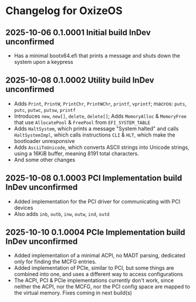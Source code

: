 # Changelog for OxizeOS
### <date> <version> <Name> <build type>

## 2025-10-06 0.1.0001 Initial build InDev unconfirmed
- Has a minimal bootx64.efi that prints a message and shuts down the system upon a keypress

## 2025-10-08 0.1.0002 Utility build InDev unconfirmed
- Adds `Print`, `PrintW`, `PrintChr`, `PrintWChr`, `printf`, `vprintf`; macros: `puts`, `putc`, `putwc`, `putsw`, `printf`
- Introduces `new`, `new[]`, `delete`, `delete[]`; Adds `MemoryAlloc` & `MemoryFree` that use `AllocatePool` & `FreePool` from `EFI_SYSTEM_TABLE`
- Adds `HaltSystem`, which prints a message "System halted" and calls `HaltSystemImpl`, which calls instructions `CLI` & `HLT`, which make the bootloader unresponsive
- Adds `AsciiToUnicode`, which converts ASCII strings into Unicode strings, using a 16KiB buffer, meaning 8191 total characters.
- And some other changes

## 2025-10-08 0.1.0003 PCI Implementation build InDev unconfirmed
- Added implementation for the PCI driver for communicating with PCI devices
- Also adds `inb`, `outb`, `inw`, `outw`, `ind`, `outd`

## 2025-10-10 0.1.0004 PCIe Implementation build InDev unconfirmed
- Added implementation of a minimal ACPI, no MADT parsing, dedicated only for finding the MCFG entries.
- Added implementation of PCIe, similar to PCI, but some things are combined into one, and uses a different way to access configurations
- The ACPI, PCI & PCIe implementations currently don't work, since neither the ACPI, nor the MCFG, nor the PCI config space are mapped to the virtual memory. Fixes coming in next build(s)